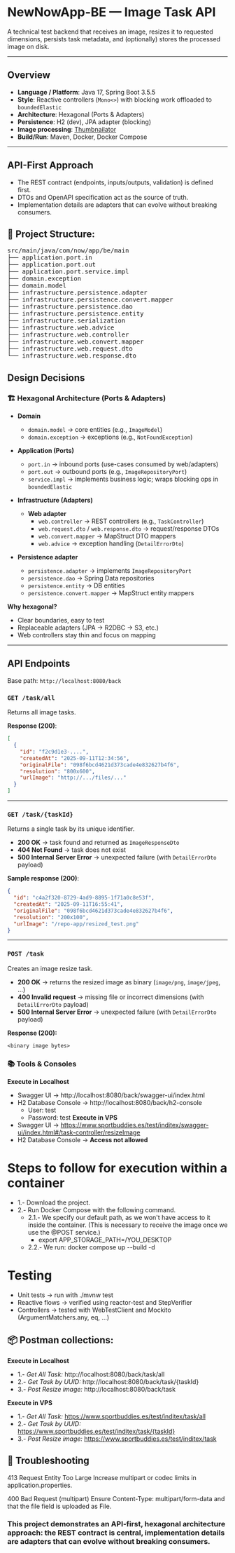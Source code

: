 # NewNowApp-BE — Image Task API

A technical test backend that receives an image, resizes it to requested dimensions, persists task metadata, and (optionally) stores the processed image on disk.

---

## Overview

- **Language / Platform**: Java 17, Spring Boot 3.5.5
- **Style**: Reactive controllers (`Mono<>`) with blocking work offloaded to `boundedElastic`  
- **Architecture**: Hexagonal (Ports & Adapters)  
- **Persistence**: H2 (dev), JPA adapter (blocking)  
- **Image processing**: [Thumbnailator](https://github.com/coobird/thumbnailator)  
- **Build/Run**: Maven, Docker, Docker Compose  

---

## API-First Approach
- The REST contract (endpoints, inputs/outputs, validation) is defined first.
- DTOs and OpenAPI specification act as the source of truth.
- Implementation details are adapters that can evolve without breaking consumers.

## 📂 Project Structure:
<pre>
src/main/java/com/now/app/be/main
├── application.port.in
├── application.port.out
├── application.port.service.impl
├── domain.exception
├── domain.model
├── infrastructure.persistence.adapter
├── infrastructure.persistence.convert.mapper
├── infrastructure.persistence.dao
├── infrastructure.persistence.entity
├── infrastructure.serialization
├── infrastructure.web.advice
├── infrastructure.web.controller
├── infrastructure.web.convert.mapper
├── infrastructure.web.request.dto
└── infrastructure.web.response.dto
</pre>


## Design Decisions

### 🏗️ Hexagonal Architecture (Ports & Adapters)

- **Domain**
  - `domain.model` → core entities (e.g., `ImageModel`)
  - `domain.exception` → exceptions (e.g., `NotFoundException`)

- **Application (Ports)**
  - `port.in` → inbound ports (use-cases consumed by web/adapters)
  - `port.out` → outbound ports (e.g., `ImageRepositoryPort`)
  - `service.impl` → implements business logic; wraps blocking ops in `boundedElastic`

- **Infrastructure (Adapters)**
  - **Web adapter**
    - `web.controller` → REST controllers (e.g., `TaskController`)
    - `web.request.dto` / `web.response.dto` → request/response DTOs
    - `web.convert.mapper` → MapStruct DTO mappers
    - `web.advice` → exception handling (`DetailErrorDto`)
- **Persistence adapter**
    - `persistence.adapter` → implements `ImageRepositoryPort`
    - `persistence.dao` → Spring Data repositories
    - `persistence.entity` → DB entities
    - `persistence.convert.mapper` → MapStruct entity mappers

**Why hexagonal?**
- Clear boundaries, easy to test
- Replaceable adapters (JPA → R2DBC → S3, etc.)
- Web controllers stay thin and focus on mapping

---

## API Endpoints

Base path: `http://localhost:8080/back`

### `GET /task/all`
Returns all image tasks.  

**Response (200)**:
```json
[
  {
    "id": "f2c9d1e3-....",
    "createdAt": "2025-09-11T12:34:56",
    "originalFile": "098f6bcd4621d373cade4e832627b4f6",
    "resolution": "800x600",
    "urlImage": "http://.../files/..."
  }
]
```
---

### `GET /task/{taskId}`

Returns a single task by its unique identifier.

- **200 OK** → task found and returned as `ImageResponseDto`  
- **404 Not Found** → task does not exist  
- **500 Internal Server Error** → unexpected failure (with `DetailErrorDto` payload)  

**Sample response (200)**:
```json
{
  "id": "c4a2f320-8729-4ad9-8895-1f71a0c8e53f",
  "createdAt": "2025-09-11T16:55:41",
  "originalFile": "098f6bcd4621d373cade4e832627b4f6",
  "resolution": "200x100",
  "urlImage": "/repo-app/resized_test.png"
}
```
---

### `POST /task`

Creates an image resize task.

- **200 OK** → returns the resized image as binary (`image/png`, `image/jpeg`, …)  
- **400 Invalid request** → missing file or incorrect dimensions (with `DetailErrorDto` payload)  
- **500 Internal Server Error** → unexpected failure (with `DetailErrorDto` payload)  

**Response (200):**
```text
<binary image bytes>
```

### 📚 Tools & Consoles
**Execute in Localhost**
- Swagger UI → http://localhost:8080/back/swagger-ui/index.html
- H2 Database Console → http://localhost:8080/back/h2-console
  - User: test
  - Password: test
**Execute in VPS**
- Swagger UI → https://www.sportbuddies.es/test/inditex/swagger-ui/index.html#/task-controller/resizeImage
- H2 Database Console → **Access not allowed**


# Steps to follow for execution within a container
- 1.- Download the project.
- 2.- Run Docker Compose with the following command.
  - 2.1.- We specify our default path, as we won't have access to it inside the container. (This is necessary to receive the image once we use the @POST service.)
    - export APP_STORAGE_PATH=/YOU_DESKTOP
  - 2.2.- We run: docker compose up --build -d

# Testing
- Unit tests → run with ./mvnw test
- Reactive flows → verified using reactor-test and StepVerifier
- Controllers → tested with WebTestClient and Mockito (ArgumentMatchers.any, eq, …)

 
## 📦 Postman collections:

**Execute in Localhost**
- 1.- *Get All Task:* http://localhost:8080/back/task/all
- 2.- *Get Task by UUID:* http://localhost:8080/back/task/{taskId}
- 3.- *Post Resize image:* http://localhost:8080/back/task

**Execute in VPS**
- 1.- *Get All Task:* https://www.sportbuddies.es/test/inditex/task/all
- 2.- *Get Task by UUID:* https://www.sportbuddies.es/test/inditex/task/{taskId}
- 3.- *Post Resize image:* https://www.sportbuddies.es/test/inditex/task

## 🚨 Troubleshooting

413 Request Entity Too Large
Increase multipart or codec limits in application.properties.

400 Bad Request (multipart)
Ensure Content-Type: multipart/form-data and that the file field is uploaded as File.



### This project demonstrates an API-first, hexagonal architecture approach: the REST contract is central, implementation details are adapters that can evolve without breaking consumers.




